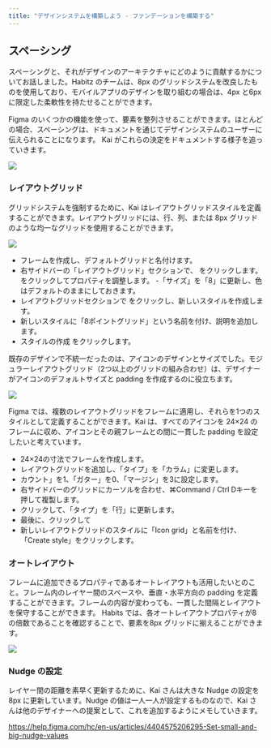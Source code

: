 ```yaml
---
title: "デザインシステムを構築しよう - ファンデーションを構築する"
---
```

## スペーシング 
スペーシングと、それがデザインのアーキテクチャにどのように貢献するかについてお話しました。Habitz のチームは、8px のグリッドシステムを改良したものを使用しており、モバイルアプリのデザインを取り組むの場合は、4px と6px に限定した柔軟性を持たせることができます。

Figma のいくつかの機能を使って、要素を整列させることができます。ほとんどの場合、スペーシングは、ドキュメントを通じてデザインシステムのユーザーに伝えられることになります。
Kai がこれらの決定をドキュメントする様子を追っていきます。

![](https://storage.googleapis.com/zenn-user-upload/f0451409ce80-20230604.png)

### レイアウトグリッド 
グリッドシステムを強制するために、Kai はレイアウトグリッドスタイルを定義することができます。レイアウトグリッドには、行、列、または 8px グリッドのような均一なグリッドを使用することができます。

![](https://storage.googleapis.com/zenn-user-upload/a751ab83372c-20230604.png)

- フレームを作成し、デフォルトグリッドと名付けます。
- 右サイドバーの「レイアウトグリッド」セクションで、 をクリックします。
  をクリックしてプロパティを調整します。
  -「サイズ」を「8」に更新し、色はデフォルトのままにしておきます。
- レイアウトグリッドセクションで をクリックし、新しいスタイルを作成します。
- 新しいスタイルに「8ポイントグリッド」という名前を付け、説明を追加します。
- スタイルの作成 をクリックします。

既存のデザインで不統一だったのは、アイコンのデザインとサイズでした。モジュラーレイアウトグリッド（2つ以上のグリッドの組み合わせ）は、デザイナーがアイコンのデフォルトサイズと padding を作成するのに役立ちます。

![](https://storage.googleapis.com/zenn-user-upload/cc90232a8d2a-20230604.png)

Figma では、複数のレイアウトグリッドをフレームに適用し、それらを1つのスタイルとして定義することができます。Kai は、すべてのアイコンを 24×24 のフレームに収め、アイコンとその親フレームとの間に一貫した padding を設定したいと考えています。

- 24×24の寸法でフレームを作成します。
- レイアウトグリッドを追加し、「タイプ」を「カラム」に変更します。
- カウント」を1、「ガター」を0、「マージン」を3に設定します。
- 右サイドバーのグリッドにカーソルを合わせ、⌘Command / Ctrl Dキーを押して複製します。
- クリックして、「タイプ」を「行」に更新します。
- 最後に、クリックして
- 新しいレイアウトグリッドのスタイルに「Icon grid」と名前を付け、「Create style」をクリックします。

### オートレイアウト 
フレームに追加できるプロパティであるオートレイアウトも活用したいとのこと。フレーム内のレイヤー間のスペースや、垂直・水平方向の padding を定義することができます。フレームの内容が変わっても、一貫した間隔とレイアウトを保守することができます。
Habits では、各オートレイアウトプロパティが8の倍数であることを確認することで、要素を8px グリッドに揃えることができます。

![](https://storage.googleapis.com/zenn-user-upload/595ecd26b158-20230604.png)

### Nudge の設定
レイヤー間の距離を素早く更新するために、Kai さんは大きな Nudge の設定を8px に更新しています。Nudge の値は一人一人が設定するものなので、Kai さんは他のデザイナーへの提案として、これを追加するようにメモしていきます。

https://help.figma.com/hc/en-us/articles/4404575206295-Set-small-and-big-nudge-values
